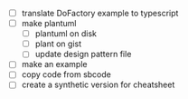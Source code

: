 - [ ] translate DoFactory example to typescript
- [ ] make plantuml
  - [ ] plantuml on disk
  - [ ] plant on gist
  - [ ] update design pattern file
- [ ] make an example
- [ ] copy code from sbcode
- [ ] create a synthetic version for cheatsheet
